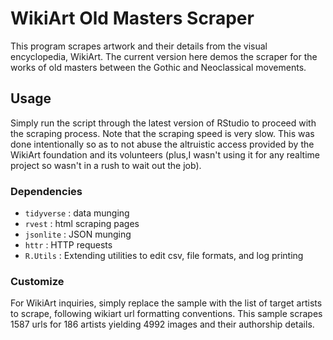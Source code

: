 # WikiArt Old Masters Scraper
This program scrapes artwork and their details from the visual encyclopedia, WikiArt. 
The current version here demos the scraper for the works of old masters between the Gothic and Neoclassical movements.

## Usage
Simply run the script through the latest version of RStudio to proceed with the scraping process.
Note that the scraping speed is very slow. This was done intentionally so as to not abuse the altruistic access provided by the WikiArt foundation and its volunteers (plus,I wasn't using it for any realtime project so wasn't in a rush to wait out the job).

### Dependencies
- `tidyverse` : data munging
- `rvest`     : html scraping pages
- `jsonlite`  : JSON munging
- `httr`      : HTTP requests
- `R.Utils`   : Extending utilities to edit csv, file formats, and log printing

### Customize
For WikiArt inquiries, simply replace the sample with the list of target artists to scrape, following wikiart url formatting conventions.
This sample scrapes 1587 urls for 186 artists yielding 4992 images and their authorship details.


